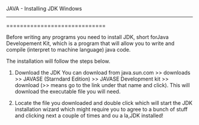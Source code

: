 JAVA - Installing JDK Windows
*****************************
=============================

Before writing any programs you need to install JDK, short forJava Developement Kit, which is a program that will allow you to write and compile (interpret to machine language) java code.

The installation will follow the steps below.

1. Download the JDK
   You can download from java.sun.com >> downloads >> JAVASE     (Starndard Edition) >> JAVASE Development kit >> download (>> means    go to the link under that name and click). This will download the    executable file you will need.

2. Locate the file you downloaded and double click which will start the    JDK installation wizard which might require you to agree to a bunch    of stuff and clicking next a couple of times and ou a la,JDK    installed! 




